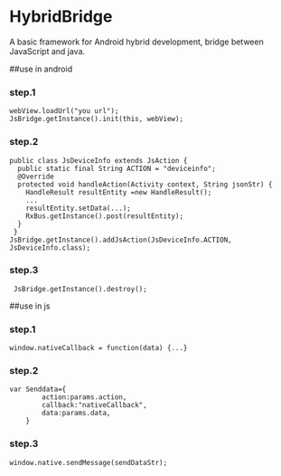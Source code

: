 # HybridBridge
A basic framework for Android hybrid development, bridge between JavaScript and java.

##use in android
### step.1
    webView.loadUrl("you url");
    JsBridge.getInstance().init(this, webView);
### step.2
    public class JsDeviceInfo extends JsAction {
      public static final String ACTION = "deviceinfo";
      @Override
      protected void handleAction(Activity context, String jsonStr) {
        HandleResult resultEntity =new HandleResult();
        ...
        resultEntity.setData(...);
        RxBus.getInstance().post(resultEntity);
      }
     }
    JsBridge.getInstance().addJsAction(JsDeviceInfo.ACTION, JsDeviceInfo.class);
### step.3
     JsBridge.getInstance().destroy();
##use in js
### step.1
    window.nativeCallback = function(data) {...}
### step.2    
    var Senddata={
    		action:params.action,
    		callback:"nativeCallback",
    		data:params.data,
    	}
### step.3
    window.native.sendMessage(sendDataStr);
